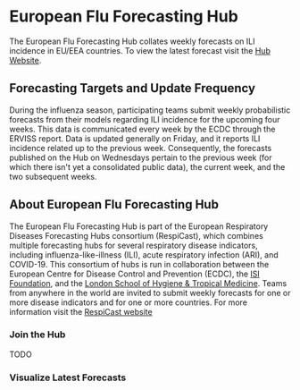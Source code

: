 # European Flu Forecasting Hub
The European Flu Forecasting Hub collates weekly forecasts on ILI incidence in EU/EEA countries. To view the latest forecast visit the [Hub Website](LINK).


## Forecasting Targets and Update Frequency
During the influenza season, participating teams submit weekly probabilistic forecasts from their models regarding ILI incidence for the upcoming four weeks. This data is communicated every week by the ECDC through the ERVISS report. Data is updated generally on Friday, and it reports ILI incidence related up to the previous week. Consequently, the forecasts published on the Hub on Wednesdays pertain to the previous week (for which there isn't yet a consolidated public data), the current week, and the two subsequent weeks.

## About European Flu Forecasting Hub
The European Flu Forecasting Hub is part of the European Respiratory Diseases Forecasting Hubs consortium (RespiCast), which combines multiple forecasting hubs for several respiratory disease indicators, including influenza-like-illness (ILI), acute respiratory infection (ARI), and COVID-19. This consortium of hubs is run in collaboration between the European Centre for Disease Control and Prevention (ECDC), the [ISI Foundation](https://www.isi.it/en/home), and the [London School of Hygiene & Tropical Medicine](https://epiforecasts.io/). Teams from anywhere in the world are invited to submit weekly forecasts for one or more disease indicators and for one or more countries. For more information visit the [RespiCast website](LINK)

### Join the Hub
TODO

### Visualize Latest Forecasts
